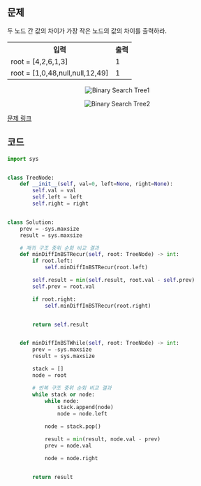 ## 문제

두 노드 간 값의 차이가 가장 작은 노드의 값의 차이를 출력하라. 

 <table>
	<th>입력</th>
	<th>출력</th>
	<tr><!-- 첫번째 줄 시작 -->
	    <td>root = [4,2,6,1,3]</td>
	    <td>1</td>
	</tr><!-- 첫번째 줄 끝 -->
    	<tr><!-- 첫번째 줄 시작 -->
	    <td>root = [1,0,48,null,null,12,49]</td>
	    <td>1</td>
	</tr><!-- 첫번째 줄 끝 -->
    </table>

<p align="center">
<img src="https://assets.leetcode.com/uploads/2021/02/05/bst1.jpg" alt="Binary Search Tree1">
</p>

<p align="center">
<img src="https://assets.leetcode.com/uploads/2021/02/05/bst2.jpg" alt="Binary Search Tree2">
</p>

<a href="https://leetcode.com/problems/minimum-distance-between-bst-nodes/" target="_blank">문제 링크</a>

## 코드

```python
import sys


class TreeNode:
    def __init__(self, val=0, left=None, right=None):
        self.val = val
        self.left = left
        self.right = right


class Solution:
    prev = -sys.maxsize
    result = sys.maxsize

    # 재귀 구조 중위 순회 비교 결과
    def minDiffInBSTRecur(self, root: TreeNode) -> int:
        if root.left:
            self.minDiffInBSTRecur(root.left)

        self.result = min(self.result, root.val - self.prev)
        self.prev = root.val

        if root.right:
            self.minDiffInBSTRecur(root.right)


        return self.result


    def minDiffInBSTWhile(self, root: TreeNode) -> int:
        prev = -sys.maxsize
        result = sys.maxsize

        stack = []
        node = root

        # 반복 구조 중위 순회 비교 결과
        while stack or node:
            while node:
                stack.append(node)
                node = node.left

            node = stack.pop()

            result = min(result, node.val - prev)
            prev = node.val

            node = node.right


        return result
```

